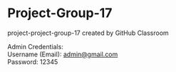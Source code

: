 # Project-Group-17
project-project-group-17 created by GitHub Classroom

Admin Credentials: <br />
Username (Email): admin@gmail.com <br />
Password: 12345

